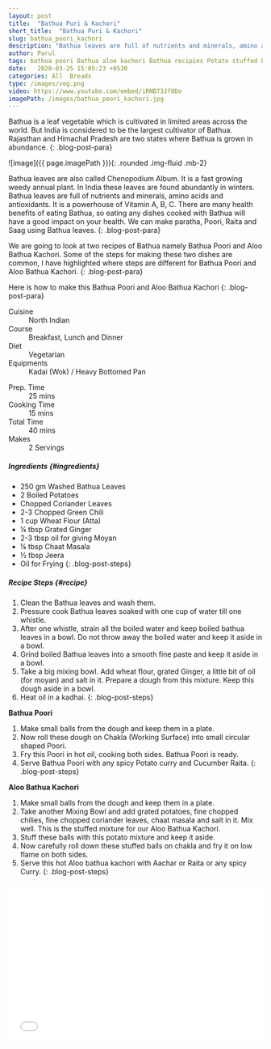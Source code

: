 ```yaml
---
layout: post
title:  "Bathua Puri & Kachori"
short_title:  "Bathua Puri & Kachori"
slug: bathua_poori_kachori
description: "Bathua leaves are full of nutrients and minerals, amino acids and antioxidants. It is a powerhouse of Vitamin A, B, C. There are many health benefits of eating Bathua, so eating any dishes cooked with Bathua will have a good impact on your health. We can make paratha, Poori, Raita and Saag using Bathua leaves.We are going to look at two recipes of Bathua namely Bathua Poori and Aloo Bathua Kachori."
author: Parul
tags: bathua poori Bathua aloo kachori Bathua recipies Potato stuffed Bathua indian fried flatbread chenophodium Album fried flatbread green leafy vegetables healthy food breakfast lunch dinner green poori bathua has health benefits powerhouse of many nutrients Vitamin rich bathua kid tiffin foodyindianmom
date:   2020-03-25 15:05:23 +0530
categories: All  Breads
type: /images/veg.png
video: https://www.youtube.com/embed/iRNB73Jf0Do
imagePath: /images/bathua_poori_kachori.jpg
---
```


Bathua is a leaf vegetable which is cultivated in limited areas across the world. But India is considered to be the largest cultivator of Bathua. Rajasthan and Himachal Pradesh are two states where Bathua is grown in abundance.
{: .blog-post-para}

![image]({{ page.imagePath }}){: .rounded .img-fluid .mb-2}

Bathua leaves are also called Chenopodium Album. It is a fast growing weedy annual plant. In India these leaves are found abundantly in winters. Bathua leaves are full of nutrients and minerals, amino acids and antioxidants. It is a powerhouse of Vitamin A, B, C. There are many health benefits of eating Bathua, so eating any dishes cooked with Bathua will have a good impact on your health. We can make paratha, Poori, Raita and Saag using Bathua leaves.
{: .blog-post-para}

We are going to look at two recipes of Bathua namely Bathua Poori and Aloo Bathua Kachori. Some of the steps for making these two dishes are common, I have highlighted where steps are different for Bathua Poori and Aloo Bathua Kachori.
{: .blog-post-para}

Here is how to make this Bathua Poori and Aloo Bathua Kachori
{: .blog-post-para}

<div class="row">
    <div class="col-md-6">
        <dl class="row">
            <dt class="col-sm-4">Cuisine</dt><dd class="col-sm-7">North Indian</dd>
            <dt class="col-sm-4">Course</dt><dd class="col-sm-7">Breakfast, Lunch and Dinner</dd>
            <dt class="col-sm-4">Diet</dt><dd class="col-sm-7">Vegetarian</dd>
            <dt class="col-sm-4">Equipments</dt><dd class="col-sm-7">Kadai (Wok) / Heavy Bottomed Pan</dd>
        </dl>
    </div>
    <div class="col-md-6">
        <dl class="row">
            <dt class="col-sm-5">Prep. Time</dt><dd class="col-sm-7">25 mins</dd>
            <dt class="col-sm-5">Cooking Time</dt><dd class="col-sm-7">15 mins</dd>
            <dt class="col-sm-5">Total Time</dt><dd class="col-sm-7">40 mins</dd>
            <dt class="col-sm-5">Makes</dt><dd class="col-sm-7">2 Servings</dd>
        </dl>
    </div>
</div>

##### **Ingredients** {#ingredients}
- 250 gm Washed Bathua Leaves
- 2 Boiled Potatoes
- Chopped Coriander Leaves
- 2-3 Chopped Green Chili
- 1 cup Wheat Flour (Atta)
- ¼ tbsp Grated Ginger
- 2-3 tbsp oil for giving Moyan
- ¼ tbsp Chaat Masala
- ½ tbsp Jeera
- Oil for Frying
{: .blog-post-steps}

##### **Recipe Steps** {#recipe}
1. Clean the Bathua leaves and wash them.
1. Pressure cook Bathua leaves soaked with one cup of water till one whistle.
1. After one whistle, strain all the boiled water and keep boiled bathua leaves in a bowl. Do not throw away the boiled water and keep it aside in a bowl.
1. Grind boiled Bathua leaves into a smooth fine paste and keep it aside in a bowl.
1. Take a big mixing bowl. Add wheat flour, grated Ginger, a little bit of oil (for moyan) and salt in it. Prepare a dough from this mixture. Keep this dough aside in a bowl.
1. Heat oil in a kadhai.
{: .blog-post-steps}

**Bathua Poori**
1. Make small balls from the dough and keep them in a plate.
1. Now roll these dough on Chakla (Working Surface) into small circular shaped Poori.
1. Fry this Poori in hot oil, cooking both sides. Bathua Poori is ready.
1. Serve Bathua Poori with any spicy Potato curry and Cucumber Raita.
{: .blog-post-steps}

**Aloo Bathua Kachori**
1. Make small balls from the dough and keep them in a plate.
1. Take another Mixing Bowl and add grated potatoes, fine chopped chilies, fine chopped coriander leaves, chaat masala and salt in it. Mix well. This is the stuffed mixture for our Aloo Bathua Kachori.
1. Stuff these balls with this potato mixture and keep it aside.
1. Now carefully roll down these stuffed balls on chakla and fry it on low flame on both sides.
1. Serve this hot Aloo bathua kachori with Aachar or Raita or any spicy Curry.
{: .blog-post-steps}

<div class="row" id="video">
    <div class="col-md-12">
        <div class="embed-responsive embed-responsive-16by9">
            <iframe width="100%" height="315" src="{{page.video}}" frameborder="0" allow="accelerometer; autoplay; encrypted-media; gyroscope; picture-in-picture" allowfullscreen></iframe>
        </div>
    </div>
</div>
<br>
